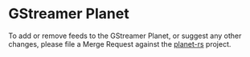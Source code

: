 # GStreamer Planet

To add or remove feeds to the GStreamer Planet, or suggest any other changes,
please file a Merge Request against the [planet-rs][planet-rs] project.

[planet-rs]: https://gitlab.freedesktop.org/vjaquez/planet-rs/
